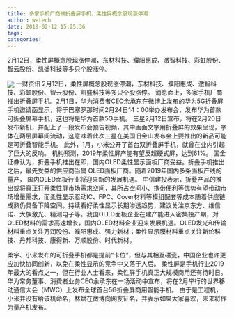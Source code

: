 ```yaml
---
title: 多家手机厂商推折叠屏手机，柔性屏概念股现涨停潮
author: wetech
date: 2019-02-12 15:25:36
tags: 
categories: 
---
```

2月12日，柔性屏概念股现涨停潮，东材科技、濮阳惠成、激智科技、彩虹股份、智云股份、凯盛科技等多只个股涨停。
<!-- more -->
<img align="center" border="0" src="https://imgcdn.yicai.com/uppics/images/2019/02/5591bf9544744c2952baaf8a29fc245f.jpg" />
一财资讯
2月12日，柔性屏概念股现涨停潮，东材科技、濮阳惠成、激智科技、彩虹股份、智云股份、凯盛科技等多只个股涨停。
消息面上，多家手机厂商推出折叠屏手机。2月1日，华为消费者CEO余承东在微博上发布的华为5G折叠屏手机邀请函显示，将于巴塞罗那时间2月24日14：00举办发布会，发布华为首款可折叠屏幕手机，这也将是华为首款5G手机。
三星2月12日宣布，将在2月20日发布新机，并配上了一段发布会预告视频，其中画面文字用折叠屏的效果呈现，字体在两层屏幕间流动，这意味着此次三星在美国旧金山发布会上要推出的新品可能是可折叠智能手机。
此外，1月，小米公开了首台双折叠屏手机，就曾在业内引起了巨大的反响。
机构预测，2019年柔性屏产能有望反超硬式屏，达到61%。
国金证券认为，折叠手机推出在即，国内OLED柔性显示面板厂商受益。折叠手机推出之后，最先受益的供应商当属 OLED面板厂商。随着2019年国内多条面板产线的量产， 国内OLED面板行业将迎来新的发展机遇。
中信建投表示，折叠产品的推出或将真正打开柔性屏市场需求空间，其所占空间小、携带便利等优势有望带动市场增量需求，而柔性显示驱动IC、FPC、Cover材料等模组配套等成本随着供应链成熟仍具备下降空间。持续看好柔性显示长期渗透趋势，建议关注京东方、维信诺、大族激光、精测电子等。我国OLED面板企业在建产能进入密集投产期，对OLED材料的需求高速增长，国内OLED材料企业迎来发展机遇。OLED发光和传输材料重点关注万润股份、濮阳惠成、强力新材；柔性显示膜材料重点关注新纶科技、丹邦科技、康得新、万顺股份、时代新材。
 
 
柔宇、小米发布的可折叠手机都是提前“卡位”，但与其相互磁瓷，中国企业也许更应加快协同创新，以免在柔性显示的竞争中又落于人后。
柔性屏是手机行业2019年最大的看点之一，但在行业人士看来，柔性屏手机真正大规模商用还有待时日。
华为常务董事、消费者业务CEO余承东在一场活动中宣布，将在2月举行的世界移动通信大会（MWC）上发布全球首台5G折叠屏商用智能手机。
由于是工程机，小米并没有给该机命名，林斌在微博向网友征名，并表示如果大家喜欢，未来将作为量产机发布。
